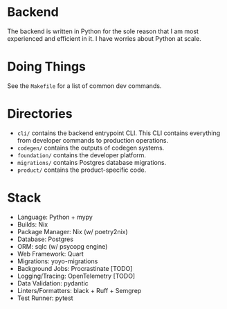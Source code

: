 # Backend

The backend is written in Python for the sole reason that I am most experienced
and efficient in it. I have worries about Python at scale.

# Doing Things

See the `Makefile` for a list of common dev commands.

# Directories

- `cli/` contains the backend entrypoint CLI. This CLI contains everything from
  developer commands to production operations.
- `codegen/` contains the outputs of codegen systems.
- `foundation/` contains the developer platform.
- `migrations/` contains Postgres database migrations.
- `product/` contains the product-specific code.

# Stack

- Language: Python + mypy
- Builds: Nix
- Package Manager: Nix (w/ poetry2nix)
- Database: Postgres
- ORM: sqlc (w/ psycopg engine)
- Web Framework: Quart
- Migrations: yoyo-migrations
- Background Jobs: Procrastinate [TODO]
- Logging/Tracing: OpenTelemetry [TODO]
- Data Validation: pydantic
- Linters/Formatters: black + Ruff + Semgrep
- Test Runner: pytest
